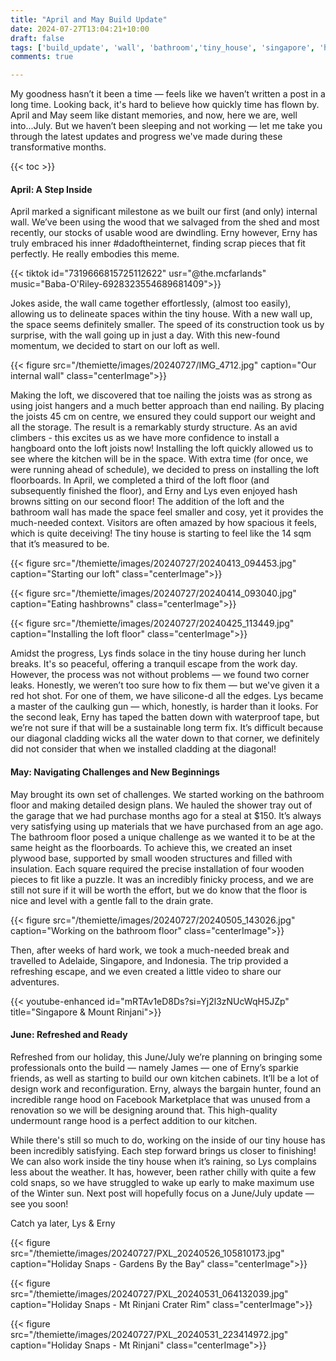 ```yaml
---
title: "April and May Build Update"
date: 2024-07-27T13:04:21+10:00
draft: false
tags: ['build_update', 'wall', 'bathroom','tiny_house', 'singapore', 'holiday','inside']
comments: true

---
```


My goodness hasn’t it been a time — feels like we haven’t written a post in a long time. Looking back, it's hard to believe how quickly time has flown by. April and May seem like distant memories, and now, here we are, well into...July. But we haven’t been sleeping and not working — let me take you through the latest updates and progress we've made during these transformative months.

{{< toc >}}


#### April: A Step Inside

April marked a significant milestone as we built our first (and only) internal wall. We’ve been using the wood that we salvaged from the shed and most recently, our stocks of usable wood are dwindling. Erny however, Erny has truly embraced his inner #dadoftheinternet, finding scrap pieces that fit perfectly. He really embodies this meme.

{{< tiktok id="7319666815725112622" usr="@the.mcfarlands" music="Baba-O'Riley-6928323554689681409">}}

Jokes aside, the wall came together effortlessly, (almost too easily), allowing us to delineate spaces within the tiny house. With a new wall up, the space seems definitely smaller. The speed of its construction took us by surprise, with the wall going up in just a day. With this new-found momentum, we decided to start on our loft as well.

{{< figure src="/themiette/images/20240727/IMG_4712.jpg" caption="Our internal wall" class="centerImage">}}

Making the loft, we discovered that toe nailing the joists was as strong as using joist hangers and a much better approach than end nailing. By placing the joists 45 cm on centre, we ensured they could support our weight and all the storage. The result is a remarkably sturdy structure. As an avid climbers - this excites us as we have more confidence to install a hangboard onto the loft joists now! Installing the loft quickly allowed us to see where the kitchen will be in the space. With extra time (for once, we were running ahead of schedule), we decided to press on installing the loft floorboards. In April, we completed a third of the loft floor (and subsequently finished the floor), and Erny and Lys even enjoyed hash browns sitting on our second floor! The addition of the loft and the bathroom wall has made the space feel smaller and cosy, yet it provides the much-needed context. Visitors are often amazed by how spacious it feels, which is quite deceiving! The tiny house is starting to feel like the 14 sqm that it’s measured to be. 

{{< figure src="/themiette/images/20240727/20240413_094453.jpg" caption="Starting our loft" class="centerImage">}}

{{< figure src="/themiette/images/20240727/20240414_093040.jpg" caption="Eating hashbrowns" class="centerImage">}}

{{< figure src="/themiette/images/20240727/20240425_113449.jpg" caption="Installing the loft floor" class="centerImage">}}

Amidst the progress, Lys finds solace in the tiny house during her lunch breaks. It's so peaceful, offering a tranquil escape from the work day. However, the process was not without problems — we found two corner leaks. Honestly, we weren’t too sure how to fix them — but we've given it a red hot shot. For one of them, we have silicone-d all the edges. Lys became a master of the caulking gun — which, honestly, is harder than it looks. For the second leak, Erny has taped the batten down with waterproof tape, but we’re not sure if that will be a sustainable long term fix. It’s difficult because our diagonal cladding wicks all the water down to that corner, we definitely did not consider that when we installed cladding at the diagonal! 

#### May: Navigating Challenges and New Beginnings

May brought its own set of challenges. We started working on the bathroom floor and making detailed design plans. We hauled the shower tray out of the garage that we had purchase months ago for a steal at $150. It’s always very satisfying using up materials that we have purchased from an age ago. The bathroom floor posed a unique challenge as we wanted it to be at the same height as the floorboards. To achieve this, we created an inset plywood base, supported by small wooden structures and filled with insulation. Each square required the precise installation of four wooden pieces to fit like a puzzle. It was an incredibly finicky process, and we are still not sure if it will be worth the effort, but we do know that the floor is  nice and level with a gentle fall to the drain grate.

{{< figure src="/themiette/images/20240727/20240505_143026.jpg" caption="Working on the bathroom floor" class="centerImage">}}

Then, after weeks of hard work, we took a much-needed break and travelled to Adelaide, Singapore, and Indonesia. The trip provided a refreshing escape, and we even created a little video to share our adventures.

{{< youtube-enhanced id="mRTAv1eD8Ds?si=Yj2l3zNUcWqH5JZp" title="Singapore & Mount Rinjani">}}

#### June: Refreshed and Ready

Refreshed from our holiday, this June/July we’re planning on bringing some professionals onto the build — namely James — one of Erny’s sparkie friends, as well as starting to build our own kitchen cabinets. It’ll be a lot of design work and reconfiguration. Erny, always the bargain hunter, found an incredible range hood on Facebook Marketplace that was unused from a renovation so we will be designing around that. This high-quality undermount range hood is a perfect addition to our kitchen.

While there's still so much to do, working on the inside of our tiny house has been incredibly satisfying. Each step forward brings us closer to finishing! We can also work inside the tiny house when it’s raining, so Lys complains less about the weather. It has, however, been rather chilly with quite a few cold snaps, so we have struggled to wake up early to make maximum use of the Winter sun. Next post will hopefully focus on a June/July update — see you soon!

Catch ya later,
Lys & Erny

{{< figure src="/themiette/images/20240727/PXL_20240526_105810173.jpg" caption="Holiday Snaps - Gardens By the Bay" class="centerImage">}}

{{< figure src="/themiette/images/20240727/PXL_20240531_064132039.jpg" caption="Holiday Snaps - Mt Rinjani Crater Rim" class="centerImage">}}

{{< figure src="/themiette/images/20240727/PXL_20240531_223414972.jpg" caption="Holiday Snaps - Mt Rinjani" class="centerImage">}}


